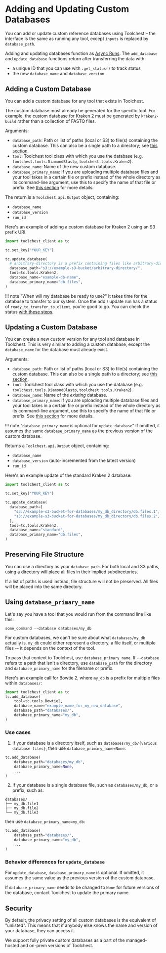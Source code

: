 # Adding and Updating Custom Databases

You can add or update custom reference databases using Toolchest – the interface is the same as running any tool, 
except `inputs` is replaced by `database_path`.

Adding and updating databases function as [Async Runs](async-runs.md). The `add_database` and 
`update_database` functions return after transferring the data with:

- a unique ID that you can use with `.get_status()` to track status
- the new `database_name` and `database_version`

##  Adding a Custom Database

You can add a custom database for any tool that exists in Toolchest. 

The custom database must already be generated for the specific tool. For example, the custom database for Kraken 2 must 
be generated by `kraken2-build` rather than a collection of FASTQ files.

Arguments:

- `database_path`:  Path or list of paths (local or S3) to file(s) containing the custom database. This can also be a
single path to a directory; see [this section](#preserving-file-structure).
- `tool`: Toolchest tool class with which you use the database (e.g. `toolchest.tools.DiamondBlastp`, 
`toolchest.tools.Kraken2`).
- `database_name`: Name of the new custom database.
- `database_primary_name`: If you are uploading multiple database files and your tool takes in a certain file or prefix 
instead of the whole directory as its command-line argument, use this to specify the name of that file or prefix.
See [this section](#using-database_primary_name) for more details.

The return is a `Toolchest.api.Output` object, containing:

- `database_name`
- `database_version`
- `run_id`

Here's an example of adding a custom database for Kraken 2 using an S3 prefix URI.

```python
import toolchest_client as tc

tc.set_key("YOUR_KEY")

tc.update_database(
  # arbitrary-directory is a prefix containing files like arbitrary-directory/db.files.1
  database_path="s3://example-s3-bucket/arbitrary-directory/",
  tool=tc.tools.Kraken2,
  database_name="example-db-name",
  database_primary_name="db.files",
)
```

!!! note "When will my database be ready to use?"
    It takes time for the database to transfer to our system. Once the add / update run has a status of 
    `ready_to_transfer_to_client`, you're good to go. You can check the status 
    [with these steps](async-runs.md#checking-run-status).

##  Updating a Custom Database

You can create a new custom version for any tool and database in Toolchest. This is very similar to adding a custom 
database, except the `database_name` for the database must already exist.

Arguments:

- `database_path`:  Path or list of paths (local or S3) to file(s) containing the custom database. This can also be a
single path to a directory; see [this section](#preserving-file-structure).
- `tool`: Toolchest tool class with which you use the database (e.g. `toolchest.tools.DiamondBlastp`, 
`toolchest.tools.Kraken2`).
- `database_name`: Name of the _existing_ database.
- `database_primary_name`: If you are uploading multiple database files and your tool takes in a certain file or prefix 
instead of the whole directory as its command-line argument, use this to specify the name of that file or prefix.
See [this section](#using-database_primary_name) for more details.

!!! note "`database_primary_name` is optional for `update_database`"
    If omitted, it assumes the same `database_primary_name` as the previous version of the custom database.

Returns a `Toolchest.api.Output` object, containing:

- `database_name`
- `database_version` (auto-incremented from the latest version)
- `run_id`

Here's an example update of the standard Kraken 2 database:

```python
import toolchest_client as tc

tc.set_key("YOUR_KEY")

tc.update_database(
  database_path=[
    "s3://example-s3-bucket-for-databases/my_db_directory/db.files.1",
    "s3://example-s3-bucket-for-databases/my_db_directory/db.files.2",
  ],
  tool=tc.tools.Kraken2,
  database_name="standard",
  database_primary_name="db.files",
)
```

## Preserving File Structure
You can use a directory as your `database_path`. For both local and S3 paths, using a directory will place all files
in their implied subdirectories.

If a list of paths is used instead, file structure will not be preserved. All files will be placed into 
the same directory.

## Using `database_primary_name`
Let's say you have a tool that you would run from the command line like this:
```commandline
some_command --database databases/my_db
```
For custom databases, we can't be sure about what `databases/my_db` actually is. `my_db` could either represent a
directory, a file itself, or multiple files -- it depends on the context of the tool. 

To pass that context to Toolchest, use `database_primary_name`. If `--database` refers to a path that isn't a directory, 
use `database_path` for the directory and `database_primary_name` for the filename or prefix.

Here's an example call for Bowtie 2, where `my_db` is a prefix for multiple files within `databases/`:
```python
import toolchest_client as tc
tc.add_database(
    tool=tc.tools.Bowtie2,
    database_name="example_name_for_my_new_database",
    database_path="databases/",
    database_primary_name="my_db",
)
```

### Use cases
1. If your database is a directory itself, such as `databases/my_db/{various database files}`, then use 
`database_primary_name=None`:
```python
tc.add_database(
    database_path="databases/my_db",
    database_primary_name=None,
    ...
)
```
2. If your database is a single database file, such as `databases/my_db`, or a prefix, such as:
```text
databases/
├── my_db.file1
├── my_db.file2
└── my_db.file3
```
then use `database_primary_name=my_db`:
```python
tc.add_database(
    database_path="databases/",
    database_primary_name="my_db",
    ...
)
```

### Behavior differences for `update_database`
For `update_database`, `database_primary_name` is optional. If omitted, it assumes the same value as the 
previous version of the custom database.

If `database_primary_name` needs to be changed to `None`  for future versions of the database, contact Toolchest to update the primary
name.

## Security

By default, the privacy setting of all custom databases is the equivalent of "unlisted". This means that if anybody 
else knows the name and version of your database, they can access it.

We support fully private custom databases as a part of the managed-hosted and on-prem versions of Toolchest.